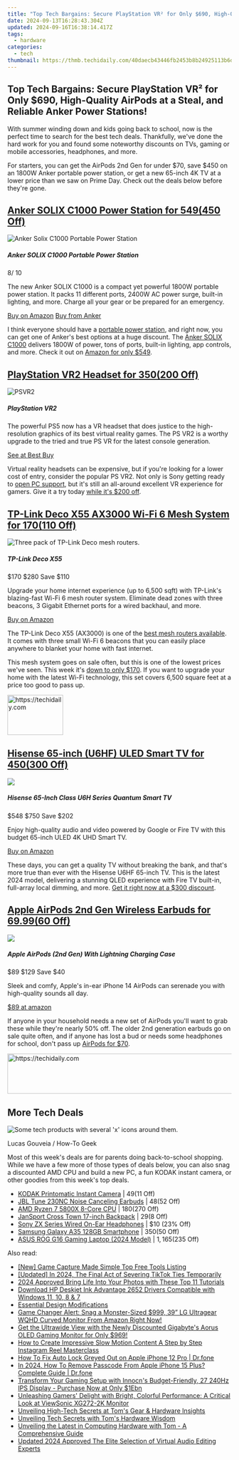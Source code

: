 ```yaml
---
title: "Top Tech Bargains: Secure PlayStation VR² for Only $690, High-Quality AirPods at a Steal, and Reliable Anker Power Stations!"
date: 2024-09-13T16:28:43.304Z
updated: 2024-09-16T16:38:14.417Z
tags:
  - hardware
categories:
  - tech
thumbnail: https://thmb.techidaily.com/40daecb43446fb2453b8b24925113b6da283db2cd97d0ca36a025eac943294f5.jpg
---
```


## Top Tech Bargains: Secure PlayStation VR² for Only $690, High-Quality AirPods at a Steal, and Reliable Anker Power Stations!

With summer winding down and kids going back to school, now is the perfect time to search for the best tech deals. Thankfully, we've done the hard work for you and found some noteworthy discounts on TVs, gaming or mobile accessories, headphones, and more.

 For starters, you can get the AirPods 2nd Gen for under $70, save $450 on an 1800W Anker portable power station, or get a new 65-inch 4K TV at a lower price than we saw on Prime Day. Check out the deals below before they're gone.

## [Anker SOLIX C1000 Power Station for $549 ($450 Off)](https://www.amazon.com/Anker-Portable-Generator-UltraFast-Optional/dp/B0C5C89QKZ/?th=1&tag=hotoge-20&ascsubtag=UUhtgUeUpU2004520&asc%5Frefurl=https%3A%2F%2Fwww.howtogeek.com%2Ftech-deals-ps-vr2-power-station-airpods-tvs%2F&asc%5Fcampaign=Short-Term) 

![Anker Solix C1000 Portable Power Station](https://static1.howtogeekimages.com/wordpress/wp-content/uploads/2023/11/anker-solixc1000.jpg) 

#####  Anker SOLIX C1000 Portable Power Station

8/ 10 

The new Anker SOLIX C1000 is a compact yet powerful 1800W portable power station. It packs 11 different ports, 2400W AC power surge, built-in lighting, and more. Charge all your gear or be prepared for an emergency.  

[Buy on Amazon](https://www.amazon.com/Anker-Portable-Generator-UltraFast-Optional/dp/B0C5C89QKZ?th=1&tag=hotoge-20&ascsubtag=UUhtgUeUpU2004520&asc%5Frefurl=https%3A%2F%2Fwww.howtogeek.com%2Ftech-deals-ps-vr2-power-station-airpods-tvs%2F&asc%5Fcampaign=Short-Term) [Buy from Anker](https://www.anker.com/products/a1761?variant=42755705208982) 

 I think everyone should have a [portable power station](https://some-approaches.techidaily.com/updated-the-pros-guide-to-conquering-photovideo-importers-in-win11/), and right now, you can get one of Anker's best options at a huge discount. The [Anker SOLIX C1000](https://youtube-lab.techidaily.com/024-approved-crafting-animation-dynamic-bouncy-text-techniques/) delivers 1800W of power, tons of ports, built-in lighting, app controls, and more. Check it out on [Amazon for only $549](https://www.amazon.com/Anker-Portable-Generator-UltraFast-Optional/dp/B0C5C89QKZ/?th=1&tag=hotoge-20&ascsubtag=UUhtgUeUpU2004520&asc%5Frefurl=https%3A%2F%2Fwww.howtogeek.com%2Ftech-deals-ps-vr2-power-station-airpods-tvs%2F&asc%5Fcampaign=Short-Term).

## [PlayStation VR2 Headset for $350 ($200 Off)](https://shop-links.co/link/?exclusive=1&publisher_slug=itechdaily19598&url=https%3A%2F%2Fwww.bestbuy.com%2Fsite%2Fsony-playstation-vr2-multi%2F6542114.p%3FskuId%3D6542114) 

![PSVR2](https://static1.howtogeekimages.com/wordpress/wp-content/uploads/2023/11/psvr2.png) 

#####  PlayStation VR2

The powerful PS5 now has a VR headset that does justice to the high-resolution graphics of its best virtual reality games. The PS VR2 is a worthy upgrade to the tried and true PS VR for the latest console generation.

[See at Best Buy](https://shop-links.co/link/?exclusive=1&publisher_slug=itechdaily19598&url=https%3A%2F%2Fwww.bestbuy.com%2Fsite%2Fsony-playstation-vr2-multi%2F6542114.p%3FskuId%3D6542114) 

 Virtual reality headsets can be expensive, but if you're looking for a lower cost of entry, consider the popular PS VR2\. Not only is Sony getting ready to [open PC support](https://howto.techidaily.com/full-solutions-to-fix-error-code-920-in-google-play-on-infinix-note-30-pro-drfone-by-drfone-fix-android-problems-fix-android-problems/), but it's still an all-around excellent VR experience for gamers. Give it a try today [while it's $200 off](https://shop-links.co/link/?exclusive=1&publisher_slug=itechdaily19598&url=https%3A%2F%2Fwww.bestbuy.com%2Fsite%2Fsony-playstation-vr2-multi%2F6542114.p%3FskuId%3D6542114).

## [TP-Link Deco X55 AX3000 Wi-Fi 6 Mesh System for $170 ($110 Off)](https://www.amazon.com/dp/B09PRB1MZM?th=1&tag=hotoge-20&ascsubtag=UUhtgUeUpU2004520&asc%5Frefurl=https%3A%2F%2Fwww.howtogeek.com%2Ftech-deals-ps-vr2-power-station-airpods-tvs%2F&asc%5Fcampaign=Short-Term) 

![Three pack of TP-Link Deco mesh routers.](https://static1.howtogeekimages.com/wordpress/wp-content/uploads/2023/11/screenshot-2023-11-29-at-10-54-05-am.jpg) 

#####  TP-Link Deco X55

$170 $280 Save $110 

Upgrade your home internet experience (up to 6,500 sqft) with TP-Link's blazing-fast Wi-Fi 6 mesh router system. Eliminate dead zones with three beacons, 3 Gigabit Ethernet ports for a wired backhaul, and more. 

[Buy on Amazon](https://www.amazon.com/WiFi-6-Mesh-System-AX3000/dp/B09PRB1MZM?th=1&tag=hotoge-20&ascsubtag=UUhtgUeUpU2004520&asc%5Frefurl=https%3A%2F%2Fwww.howtogeek.com%2Ftech-deals-ps-vr2-power-station-airpods-tvs%2F&asc%5Fcampaign=Short-Term) 

 The TP-Link Deco X55 (AX3000) is one of the [best mesh routers available](https://tiktok-clips.techidaily.com/2024-approved-rapid-tiktok-downloads-flawless-mp4-format-conversions/). It comes with three small Wi-Fi 6 beacons that you can easily place anywhere to blanket your home with fast internet.

 This mesh system goes on sale often, but this is one of the lowest prices we've seen. This week it's [down to only $170](https://www.amazon.com/dp/B09PRB1MZM?th=1&tag=hotoge-20&ascsubtag=UUhtgUeUpU2004520&asc%5Frefurl=https%3A%2F%2Fwww.howtogeek.com%2Ftech-deals-ps-vr2-power-station-airpods-tvs%2F&asc%5Fcampaign=Short-Term). If you want to upgrade your home with the latest Wi-Fi technology, this set covers 6,500 square feet at a price too good to pass up.

<!-- affiliate ads begin -->
<a href="https://25home.pxf.io/c/5597632/2123468/16836" target="_top" id="2123468">
  <img src="//a.impactradius-go.com/display-ad/16836-2123468" border="0" alt="https://techidaily.com" width="125" height="90"/>
</a>
<img height="0" width="0" src="https://25home.pxf.io/i/5597632/2123468/16836" style="position:absolute;visibility:hidden;" border="0" />
<!-- affiliate ads end -->

## [Hisense 65-inch (U6HF) ULED Smart TV for $450 ($300 Off)](https://www.amazon.com/Hisense-65-Inch-Class-Smart-65U6HF/dp/B0CHJ87V95?th=1&tag=hotoge-20&ascsubtag=UUhtgUeUpU2004520&asc%5Frefurl=https%3A%2F%2Fwww.howtogeek.com%2Ftech-deals-ps-vr2-power-station-airpods-tvs%2F&asc%5Fcampaign=Short-Term) 

![](https://static1.howtogeekimages.com/wordpress/wp-content/uploads/2023/06/6505544_sd.jpg) 

#####  Hisense 65-Inch Class U6H Series Quantum Smart TV

$548 $750 Save $202 

Enjoy high-quality audio and video powered by Google or Fire TV with this budget 65-inch ULED 4K UHD Smart TV.

[Buy on Amazon](https://www.amazon.com/Hisense-65-Inch-Class-Smart-65U6HF/dp/B0CHJ87V95?th=1&tag=hotoge-20&ascsubtag=UUhtgUeUpU2004520&asc%5Frefurl=https%3A%2F%2Fwww.howtogeek.com%2Ftech-deals-ps-vr2-power-station-airpods-tvs%2F&asc%5Fcampaign=Short-Term) 

 These days, you can get a quality TV without breaking the bank, and that's more true than ever with the Hisense U6HF 65-inch TV. This is the latest 2024 model, delivering a stunning QLED experience with Fire TV built-in, full-array local dimming, and more. [Get it right now at a $300 discount](https://www.amazon.com/Hisense-65-Inch-Class-Smart-65U6HF/dp/B0CHJ87V95?th=1&tag=hotoge-20&ascsubtag=UUhtgUeUpU2004520&asc%5Frefurl=https%3A%2F%2Fwww.howtogeek.com%2Ftech-deals-ps-vr2-power-station-airpods-tvs%2F&asc%5Fcampaign=Short-Term).

## [Apple AirPods 2nd Gen Wireless Earbuds for $69.99 ($60 Off)](https://www.amazon.com/dp/B07PXGQC1Q?tag=hotoge-20&ascsubtag=UUhtgUeUpU2004520&asc%5Frefurl=https%3A%2F%2Fwww.howtogeek.com%2Ftech-deals-ps-vr2-power-station-airpods-tvs%2F&asc%5Fcampaign=Short-Term) 

![](https://static1.howtogeekimages.com/wordpress/wp-content/uploads/2023/06/31bo1l1yl7l-_sl500_.jpg) 

#####  Apple AirPods (2nd Gen) With Lightning Charging Case

$89 $129 Save $40 

Sleek and comfy, Apple's in-ear iPhone 14 AirPods can serenade you with high-quality sounds all day.

[$89 at amazon](https://www.amazon.com/Apple-AirPods-Charging-Latest-Model/dp/B07PXGQC1Q?tag=hotoge-20&ascsubtag=UUhtgUeUpU2004520&asc%5Frefurl=https%3A%2F%2Fwww.howtogeek.com%2Ftech-deals-ps-vr2-power-station-airpods-tvs%2F&asc%5Fcampaign=Short-Term) 

 If anyone in your household needs a new set of AirPods you'll want to grab these while they're nearly 50% off. The older 2nd generation earbuds go on sale quite often, and if anyone has lost a bud or needs some headphones for school, don't pass up [AirPods for $70](https://www.amazon.com/dp/B07PXGQC1Q?tag=hotoge-20&ascsubtag=UUhtgUeUpU2004520&asc%5Frefurl=https%3A%2F%2Fwww.howtogeek.com%2Ftech-deals-ps-vr2-power-station-airpods-tvs%2F&asc%5Fcampaign=Short-Term).

<!-- affiliate ads begin -->
<a href="https://ephamedtechinc.pxf.io/c/5597632/2137223/26400" target="_top" id="2137223">
  <img src="//a.impactradius-go.com/display-ad/26400-2137223" border="0" alt="https://techidaily.com" width="728" height="90"/>
</a>
<img height="0" width="0" src="https://ephamedtechinc.pxf.io/i/5597632/2137223/26400" style="position:absolute;visibility:hidden;" border="0" />
<!-- affiliate ads end -->

##  More Tech Deals

![Some tech products with several 'x' icons around them.](https://static1.howtogeekimages.com/wordpress/wp-content/uploads/2024/07/some-tech-products-with-several-x-icons-around-them.jpg) 

Lucas Gouveia / How-To Geek

 Most of this week's deals are for parents doing back-to-school shopping. While we have a few more of those types of deals below, you can also snag a discounted AMD CPU and build a new PC, a fun KODAK instant camera, or other goodies from this week's top deals.

* [KODAK Printomatic Instant Camera](https://www.amazon.com/Kodak-PRINTOMATIC-Digital-Instant-Sticky-Backed/dp/B075WWSMFN?th=1&tag=hotoge-20&ascsubtag=UUhtgUeUpU2004520&asc%5Frefurl=https%3A%2F%2Fwww.howtogeek.com%2Ftech-deals-ps-vr2-power-station-airpods-tvs%2F&asc%5Fcampaign=Short-Term) | $49 ($11 Off)
* [JBL Tune 230NC Noise Canceling Earbuds](https://www.amazon.com/JBL-230NC-Wireless-Cancelling-Headphones/dp/B09FMS2QYD?th=1&tag=hotoge-20&ascsubtag=UUhtgUeUpU2004520&asc%5Frefurl=https%3A%2F%2Fwww.howtogeek.com%2Ftech-deals-ps-vr2-power-station-airpods-tvs%2F&asc%5Fcampaign=Short-Term) | $48 ($52 Off)
* [AMD Ryzen 7 5800X 8-Core CPU](https://www.amazon.com/dp/B0815XFSGK?tag=hotoge-20&ascsubtag=UUhtgUeUpU2004520&asc%5Frefurl=https%3A%2F%2Fwww.howtogeek.com%2Ftech-deals-ps-vr2-power-station-airpods-tvs%2F&asc%5Fcampaign=Short-Term) | $180 ($270 Off)
* [JanSport Cross Town 17-inch Backpack](https://www.amazon.com/JanSport-Cross-Town-Black-Size/dp/B0823VFB4C?th=1&tag=hotoge-20&ascsubtag=UUhtgUeUpU2004520&asc%5Frefurl=https%3A%2F%2Fwww.howtogeek.com%2Ftech-deals-ps-vr2-power-station-airpods-tvs%2F&asc%5Fcampaign=Short-Term) | $29 ($8 Off)
* [Sony ZX Series Wired On-Ear Headphones](https://www.amazon.com/Sony-MDRZX110-BLK-Stereo-Headphones/dp/B00NJ2M33I?th=1&tag=hotoge-20&ascsubtag=UUhtgUeUpU2004520&asc%5Frefurl=https%3A%2F%2Fwww.howtogeek.com%2Ftech-deals-ps-vr2-power-station-airpods-tvs%2F&asc%5Fcampaign=Short-Term) | $10 (23% Off)
* [Samsung Galaxy A35 128GB Smartphone](https://www.amazon.com/SAMSUNG-A35-Unlocked-Smartphone-Expandable/dp/B0CV4NQYFP?tag=hotoge-20&ascsubtag=UUhtgUeUpU2004520&asc%5Frefurl=https%3A%2F%2Fwww.howtogeek.com%2Ftech-deals-ps-vr2-power-station-airpods-tvs%2F&asc%5Fcampaign=Short-Term) | $350 ($50 Off)
* [ASUS ROG G16 Gaming Laptop (2024 Model)](https://www.amazon.com/ASUS-ROG-Strix-Gaming-Laptop/dp/B0CRDCXRK2?tag=hotoge-20&ascsubtag=UUhtgUeUpU2004520&asc%5Frefurl=https%3A%2F%2Fwww.howtogeek.com%2Ftech-deals-ps-vr2-power-station-airpods-tvs%2F&asc%5Fcampaign=Short-Term) | $1,165 ($235 Off)

<ins class="adsbygoogle"
     style="display:block"
     data-ad-format="autorelaxed"
     data-ad-client="ca-pub-7571918770474297"
     data-ad-slot="1223367746"></ins>

<ins class="adsbygoogle"
     style="display:block"
     data-ad-client="ca-pub-7571918770474297"
     data-ad-slot="8358498916"
     data-ad-format="auto"
     data-full-width-responsive="true"></ins>

<span class="atpl-alsoreadstyle">Also read:</span>
<div><ul>
<li><a href="https://remote-screen-capture.techidaily.com/new-game-capture-made-simple-top-free-tools-listing/"><u>[New] Game Capture Made Simple Top Free Tools Listing</u></a></li>
<li><a href="https://tiktok-video-recordings.techidaily.com/updated-in-2024-the-final-act-of-severing-tiktok-ties-temporarily/"><u>[Updated] In 2024, The Final Act of Severing TikTok Ties Temporarily</u></a></li>
<li><a href="https://extra-tips.techidaily.com/2024-approved-bring-life-into-your-photos-with-these-top-11-tutorials/"><u>2024 Approved Bring Life Into Your Photos with These Top 11 Tutorials</u></a></li>
<li><a href="https://win-amazing.techidaily.com/download-hp-deskjet-ink-advantage-2652-drivers-compatible-with-windows-11-10-8-and-7/"><u>Download HP Deskjet Ink Advantage 2652 Drivers Compatible with Windows 11, 10, 8 & 7</u></a></li>
<li><a href="https://extra-resources.techidaily.com/essential-design-modifications/"><u>Essential Design Modifications</u></a></li>
<li><a href="https://hardware-tips.techidaily.com/1723862811481-game-changer-alert-snag-a-monster-sized-999-39-lg-ultragear-wqhd-curved-monitor-from-amazon-right-now/"><u>Game Changer Alert: Snag a Monster-Sized $999, 39” LG Ultragear WQHD Curved Monitor From Amazon Right Now!</u></a></li>
<li><a href="https://hardware-tips.techidaily.com/1723862768155-get-the-ultrawide-view-with-the-newly-discounted-gigabytes-aorus-oled-gaming-monitor-for-only-969/"><u>Get the Ultrawide View with the Newly Discounted Gigabyte's Aorus OLED Gaming Monitor for Only $969!</u></a></li>
<li><a href="https://instagram-video-files.techidaily.com/how-to-create-impressive-slow-motion-content-a-step-by-step-instagram-reel-masterclass/"><u>How to Create Impressive Slow Motion Content A Step by Step Instagram Reel Masterclass</u></a></li>
<li><a href="https://iphone-unlock.techidaily.com/how-to-fix-auto-lock-greyed-out-on-apple-iphone-12-pro-drfone-by-drfone-ios/"><u>How To Fix Auto Lock Greyed Out on Apple iPhone 12 Pro | Dr.fone</u></a></li>
<li><a href="https://iphone-unlock.techidaily.com/in-2024-how-to-remove-passcode-from-apple-iphone-15-plus-complete-guide-drfone-by-drfone-ios/"><u>In 2024, How To Remove Passcode From Apple iPhone 15 Plus? Complete Guide | Dr.fone</u></a></li>
<li><a href="https://hardware-tips.techidaily.com/1723862841022-transform-your-gaming-setup-with-innocns-budget-friendly-27-240hz-ips-display-purchase-now-at-only-1ebn/"><u>Transform Your Gaming Setup with Innocn's Budget-Friendly, 27 240Hz IPS Display - Purchase Now at Only $1Ebn</u></a></li>
<li><a href="https://hardware-tips.techidaily.com/unleashing-gamers-delight-with-bright-colorful-performance-a-critical-look-at-viewsonic-xg272-2k-monitor/"><u>Unleashing Gamers' Delight with Bright, Colorful Performance: A Critical Look at ViewSonic XG272-2K Monitor</u></a></li>
<li><a href="https://hardware-tips.techidaily.com/unveiling-high-tech-secrets-at-toms-gear-and-hardware-insights/"><u>Unveiling High-Tech Secrets at Tom's Gear & Hardware Insights</u></a></li>
<li><a href="https://hardware-tips.techidaily.com/unveiling-tech-secrets-with-toms-hardware-wisdom/"><u>Unveiling Tech Secrets with Tom's Hardware Wisdom</u></a></li>
<li><a href="https://hardware-tips.techidaily.com/unveiling-the-latest-in-computing-hardware-with-tom-a-comprehensive-guide/"><u>Unveiling the Latest in Computing Hardware with Tom - A Comprehensive Guide</u></a></li>
<li><a href="https://audio-editing.techidaily.com/updated-2024-approved-the-elite-selection-of-virtual-audio-editing-experts/"><u>Updated 2024 Approved The Elite Selection of Virtual Audio Editing Experts</u></a></li>
</ul></div>

